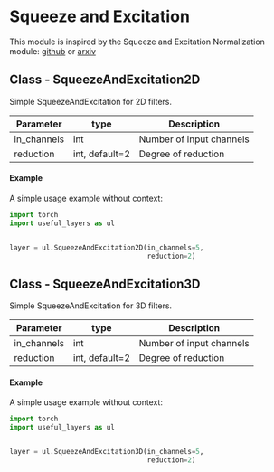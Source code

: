 # Squeeze and Excitation
This module is inspired by the Squeeze and Excitation Normalization module: [github](https://github.com/iantsen/hecktor/) or [arxiv](https://arxiv.org/pdf/2102.10446.pdf)

## Class - SqueezeAndExcitation2D

Simple SqueezeAndExcitation for 2D filters.

| Parameter | type | Description |
| -----     | ----- | ----- |
| in_channels | int | Number of input channels|
| reduction | int, default=2 | Degree of reduction |

#### Example

A simple usage example without context:

```python
import torch
import useful_layers as ul


layer = ul.SqueezeAndExcitation2D(in_channels=5,
                            	  reduction=2)
```


## Class - SqueezeAndExcitation3D

Simple SqueezeAndExcitation for 3D filters.

| Parameter | type | Description |
| -----     | ----- | ----- |
| in_channels | int | Number of input channels|
| reduction | int, default=2 | Degree of reduction |

#### Example

A simple usage example without context:

```python
import torch
import useful_layers as ul


layer = ul.SqueezeAndExcitation3D(in_channels=5,
                            	  reduction=2)
```
